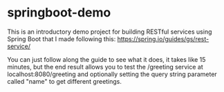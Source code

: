 # springboot-demo

This is an introductory demo project for building RESTful services using Spring Boot that I made following this: 
https://spring.io/guides/gs/rest-service/

You can just follow along the guide to see what it does, it takes like 15 minutes, but the end result allows you to test 
the /greeting service at localhost:8080/greeting and optionally setting the query string parameter called "name" to get
different greetings.
